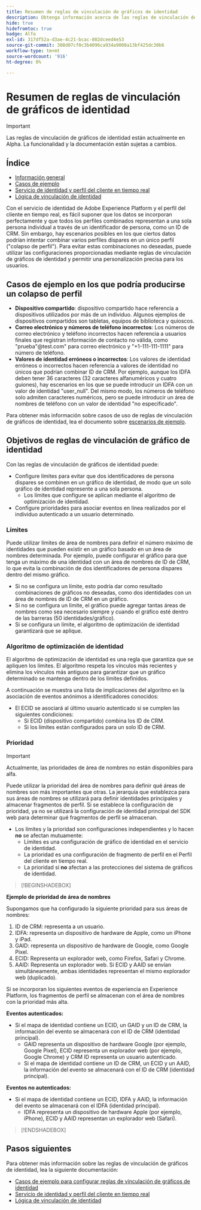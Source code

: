 ```yaml
---
title: Resumen de reglas de vinculación de gráficos de identidad
description: Obtenga información acerca de las reglas de vinculación de gráficos de identidad en Identity Service.
hide: true
hidefromtoc: true
badge: Alfa
exl-id: 317df52a-d3ae-4c21-bcac-802dceed4e53
source-git-commit: 308d07cf0c3b4096ca934a9008a13bf425dc30b6
workflow-type: tm+mt
source-wordcount: '916'
ht-degree: 0%

---
```


# Resumen de reglas de vinculación de gráficos de identidad

>[!IMPORTANT]
>
>Las reglas de vinculación de gráficos de identidad están actualmente en Alpha. La funcionalidad y la documentación están sujetas a cambios.

## Índice 

* [Información general](./overview.md)
* [Casos de ejemplo](./example-scenarios.md)
* [Servicio de identidad y perfil del cliente en tiempo real](identity-and-profile.md)
* [Lógica de vinculación de identidad](./identity-linking-logic.md)

Con el servicio de identidad de Adobe Experience Platform y el perfil del cliente en tiempo real, es fácil suponer que los datos se incorporan perfectamente y que todos los perfiles combinados representan a una sola persona individual a través de un identificador de persona, como un ID de CRM. Sin embargo, hay escenarios posibles en los que ciertos datos podrían intentar combinar varios perfiles dispares en un único perfil (&quot;colapso de perfil&quot;). Para evitar estas combinaciones no deseadas, puede utilizar las configuraciones proporcionadas mediante reglas de vinculación de gráficos de identidad y permitir una personalización precisa para los usuarios.

## Casos de ejemplo en los que podría producirse un colapso de perfil

* **Dispositivo compartido**: dispositivo compartido hace referencia a dispositivos utilizados por más de un individuo. Algunos ejemplos de dispositivos compartidos son tabletas, equipos de biblioteca y quioscos.
* **Correo electrónico y números de teléfono incorrectos**: Los números de correo electrónico y teléfono incorrectos hacen referencia a usuarios finales que registran información de contacto no válida, como &quot;prueba&quot;<span>@test.com&quot; para correo electrónico y &quot;+1-111-111-1111&quot; para número de teléfono.
* **Valores de identidad erróneos o incorrectos**: Los valores de identidad erróneos o incorrectos hacen referencia a valores de identidad no únicos que podrían combinar ID de CRM. Por ejemplo, aunque los IDFA deben tener 36 caracteres (32 caracteres alfanuméricos y cuatro guiones), hay escenarios en los que se puede introducir un IDFA con un valor de identidad &quot;user_null&quot;. Del mismo modo, los números de teléfono solo admiten caracteres numéricos, pero se puede introducir un área de nombres de teléfono con un valor de identidad &quot;no especificado&quot;.

Para obtener más información sobre casos de uso de reglas de vinculación de gráficos de identidad, lea el documento sobre [escenarios de ejemplo](./example-scenarios.md).

## Objetivos de reglas de vinculación de gráfico de identidad

Con las reglas de vinculación de gráficos de identidad puede:

* Configure límites para evitar que dos identificadores de persona dispares se combinen en un gráfico de identidad, de modo que un solo gráfico de identidad represente a una sola persona.
   * Los límites que configure se aplican mediante el algoritmo de optimización de identidad.
* Configure prioridades para asociar eventos en línea realizados por el individuo autenticado a un usuario determinado.

### Límites

Puede utilizar límites de área de nombres para definir el número máximo de identidades que pueden existir en un gráfico basado en un área de nombres determinada. Por ejemplo, puede configurar el gráfico para que tenga un máximo de una identidad con un área de nombres de ID de CRM, lo que evita la combinación de dos identificadores de persona dispares dentro del mismo gráfico.

* Si no se configura un límite, esto podría dar como resultado combinaciones de gráficos no deseadas, como dos identidades con un área de nombres de ID de CRM en un gráfico.
* Si no se configura un límite, el gráfico puede agregar tantas áreas de nombres como sea necesario siempre y cuando el gráfico esté dentro de las barreras (50 identidades/gráfico).
* Si se configura un límite, el algoritmo de optimización de identidad garantizará que se aplique.

### Algoritmo de optimización de identidad

El algoritmo de optimización de identidad es una regla que garantiza que se apliquen los límites. El algoritmo respeta los vínculos más recientes y elimina los vínculos más antiguos para garantizar que un gráfico determinado se mantenga dentro de los límites definidos.

A continuación se muestra una lista de implicaciones del algoritmo en la asociación de eventos anónimos a identificadores conocidos:

* El ECID se asociará al último usuario autenticado si se cumplen las siguientes condiciones:
   * Si ECID (dispositivo compartido) combina los ID de CRM.
   * Si los límites están configurados para un solo ID de CRM.

### Prioridad

>[!IMPORTANT]
>
>Actualmente, las prioridades de área de nombres no están disponibles para alfa.

Puede utilizar la prioridad del área de nombres para definir qué áreas de nombres son más importantes que otras. La jerarquía que establezca para sus áreas de nombres se utilizará para definir identidades principales y almacenar fragmentos de perfil. Si se establece la configuración de prioridad, ya no se utilizará la configuración de identidad principal del SDK web para determinar qué fragmentos de perfil se almacenan.

* Los límites y la prioridad son configuraciones independientes y lo hacen **no** se afectan mutuamente:
   * Límites es una configuración de gráfico de identidad en el servicio de identidad.
   * La prioridad es una configuración de fragmento de perfil en el Perfil del cliente en tiempo real.
   * La prioridad sí **no** afectan a las protecciones del sistema de gráficos de identidad.

>[!BEGINSHADEBOX]

**Ejemplo de prioridad de área de nombres**

Supongamos que ha configurado la siguiente prioridad para sus áreas de nombres:

1. ID de CRM: representa a un usuario.
2. IDFA: representa un dispositivo de hardware de Apple, como un iPhone y iPad.
3. GAID: representa un dispositivo de hardware de Google, como Google Pixel.
4. ECID: Representa un explorador web, como Firefox, Safari y Chrome.
5. AAID: Representa un explorador web.
Si ECID y AAID se envían simultáneamente, ambas identidades representan el mismo explorador web (duplicado).

Si se incorporan los siguientes eventos de experiencia en Experience Platform, los fragmentos de perfil se almacenan con el área de nombres con la prioridad más alta.

**Eventos autenticados:**

* Si el mapa de identidad contiene un ECID, un GAID y un ID de CRM, la información del evento se almacenará con el ID de CRM (identidad principal).
   * GAID representa un dispositivo de hardware Google (por ejemplo, Google Pixel), ECID representa un explorador web (por ejemplo, Google Chrome) y CRM ID representa un usuario autenticado.
   * Si el mapa de identidad contiene un ID de CRM, un ECID y un AAID, la información del evento se almacenará con el ID de CRM (identidad principal).

**Eventos no autenticados:**

* Si el mapa de identidad contiene un ECID, IDFA y AAID, la información del evento se almacenará con el IDFA (identidad principal).
   * IDFA representa un dispositivo de hardware Apple (por ejemplo, iPhone), ECID y AAID representan un explorador web (Safari).

>[!ENDSHADEBOX]

## Pasos siguientes

Para obtener más información sobre las reglas de vinculación de gráficos de identidad, lea la siguiente documentación:

* [Casos de ejemplo para configurar reglas de vinculación de gráficos de identidad](./example-scenarios.md)
* [Servicio de identidad y perfil del cliente en tiempo real](identity-and-profile.md)
* [Lógica de vinculación de identidad](./identity-linking-logic.md)
